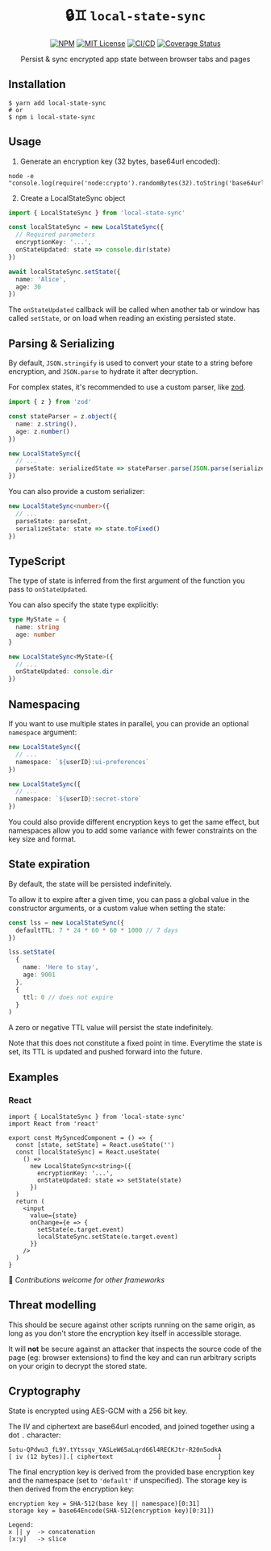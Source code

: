 <h1 align="center">🔒♊️ <code>local-state-sync</code></h1>

<div align="center">

[![NPM](https://img.shields.io/npm/v/local-state-sync?color=red)](https://www.npmjs.com/package/local-state-sync)
[![MIT License](https://img.shields.io/github/license/47ng/local-state-sync.svg?color=blue)](https://github.com/47ng/local-state-sync/blob/next/LICENSE)
[![CI/CD](https://github.com/47ng/local-state-sync/workflows/CI%2FCD/badge.svg?branch=next)](https://github.com/47ng/local-state-sync/actions)
[![Coverage Status](https://coveralls.io/repos/github/47ng/local-state-sync/badge.svg?branch=next)](https://coveralls.io/github/47ng/local-state-sync?branch=next)

</div>

<p align="center">
  Persist & sync encrypted app state between browser tabs and pages
</p>

## Installation

```shell
$ yarn add local-state-sync
# or
$ npm i local-state-sync
```

## Usage

1. Generate an encryption key (32 bytes, base64url encoded):

```shell
node -e "console.log(require('node:crypto').randomBytes(32).toString('base64url'))"
```

2. Create a LocalStateSync object

```ts
import { LocalStateSync } from 'local-state-sync'

const localStateSync = new LocalStateSync({
  // Required parameters
  encryptionKey: '...',
  onStateUpdated: state => console.dir(state)
})

await localStateSync.setState({
  name: 'Alice',
  age: 30
})
```

The `onStateUpdated` callback will be called when another tab or
window has called `setState`, or on load when reading an existing
persisted state.

## Parsing & Serializing

By default, `JSON.stringify` is used to convert your state to a string
before encryption, and `JSON.parse` to hydrate it after decryption.

For complex states, it's recommended to use a custom parser, like
[zod](https://github.com/colinhacks/zod).

```ts
import { z } from 'zod'

const stateParser = z.object({
  name: z.string(),
  age: z.number()
})

new LocalStateSync({
  // ...
  parseState: serializedState => stateParser.parse(JSON.parse(serializedState))
})
```

You can also provide a custom serializer:

```ts
new LocalStateSync<number>({
  // ...
  parseState: parseInt,
  serializeState: state => state.toFixed()
})
```

## TypeScript

The type of state is inferred from the first argument of the function you pass
to `onStateUpdated`.

You can also specify the state type explicitly:

```ts
type MyState = {
  name: string
  age: number
}

new LocalStateSync<MyState>({
  // ...
  onStateUpdated: console.dir
})
```

## Namespacing

If you want to use multiple states in parallel, you can provide an optional
`namespace` argument:

```ts
new LocalStateSync({
  // ...
  namespace: `${userID}:ui-preferences`
})

new LocalStateSync({
  // ...
  namespace: `${userID}:secret-store`
})
```

You could also provide different encryption keys to get the same effect, but
namespaces allow you to add some variance with fewer constraints on the key
size and format.

## State expiration

By default, the state will be persisted indefinitely.

To allow it to expire after a given time, you can pass a global value in the
constructor arguments, or a custom value when setting the state:

```ts
const lss = new LocalStateSync({
  defaultTTL: 7 * 24 * 60 * 60 * 1000 // 7 days
})

lss.setState(
  {
    name: 'Here to stay',
    age: 9001
  },
  {
    ttl: 0 // does not expire
  }
)
```

A zero or negative TTL value will persist the state indefinitely.

Note that this does not constitute a fixed point in time. Everytime the state
is set, its TTL is updated and pushed forward into the future.

## Examples

### React

```tsx
import { LocalStateSync } from 'local-state-sync'
import React from 'react'

export const MySyncedComponent = () => {
  const [state, setState] = React.useState('')
  const [localStateSync] = React.useState(
    () =>
      new LocalStateSync<string>({
        encryptionKey: '...',
        onStateUpdated: state => setState(state)
      })
  )
  return (
    <input
      value={state}
      onChange={e => {
        setState(e.target.event)
        localStateSync.setState(e.target.event)
      }}
    />
  )
}
```

🙏 _Contributions welcome for other frameworks_

## Threat modelling

This should be secure against other scripts running on the same origin,
as long as you don't store the encryption key itself in accessible storage.

It will **not** be secure against an attacker that inspects the source
code of the page (eg: browser extensions) to find the key and can run
arbitrary scripts on your origin to decrypt the stored state.

## Cryptography

State is encrypted using AES-GCM with a 256 bit key.

The IV and ciphertext are base64url encoded, and joined together using a dot `.` character:

```
5otu-QPdwu3_fL9Y.tYtssqv_YASLeW65aLqrd66l4RECKJtr-R20n5odkA
[ iv (12 bytes)].[ ciphertext                             ]
```

The final encryption key is derived from the provided base encryption key and
the namespace (set to `'default'` if unspecified).
The storage key is then derived from the encryption key:

```
encryption key = SHA-512(base key || namespace)[0:31]
storage key = base64Encode(SHA-512(encryption key)[0:31])

Legend:
x || y  -> concatenation
[x:y]   -> slice
```
